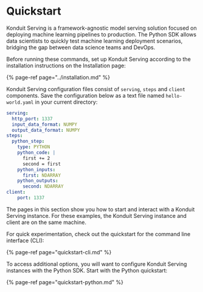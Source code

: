 # Quickstart

Konduit Serving is a framework-agnostic model serving solution focused on deploying machine learning pipelines to production. The Python SDK allows data scientists to quickly test machine learning deployment scenarios, bridging the gap between data science teams and DevOps.

Before running these commands, set up Konduit Serving according to the installation instructions on the Installation page:

{% page-ref page="../installation.md" %}

Konduit Serving configuration files consist of `serving`, `steps` and `client` components. Save the configuration below as a text file named `hello-world.yaml` in your current directory:

```yaml
serving:
  http_port: 1337
  input_data_format: NUMPY
  output_data_format: NUMPY
steps:
  python_step:
    type: PYTHON
    python_code: |
      first += 2
      second = first
    python_inputs:
      first: NDARRAY
    python_outputs:
      second: NDARRAY
client:
    port: 1337
```

The pages in this section show you how to start and interact with a Konduit Serving instance. For these examples, the Konduit Serving instance and client are on the same machine.

For quick experimentation, check out the quickstart for the command line interface \(CLI\):

{% page-ref page="quickstart-cli.md" %}

To access additional options, you will want to configure Konduit Serving instances with the Python SDK. Start with the Python quickstart:

{% page-ref page="quickstart-python.md" %}

